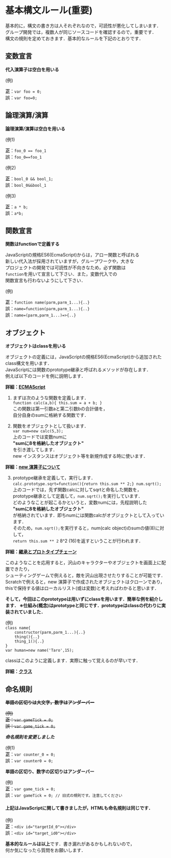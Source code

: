 # 基本構文ルール(重要)  
基本的に，構文の書き方は人それぞれなので，可読性が悪化してしまいます．  
グループ開発では，複数人が同じソースコードを確認するので，重要です．  
構文の規則を定めておきます．基本的なルールを下記のとおりです．  

## 変数宣言  

<b>代入演算子は空白を用いる</b>  

(例)  

<b>正</b>：`var foo = 0;`  
誤：`var foo=0;`  

## 論理演算/演算  
 
<b>論理演算/演算は空白を用いる</b>  

(例1)  

<b>正</b>：`foo_0 == foo_1`  
誤：`foo_0==foo_1`

(例2)  

<b>正</b>：`bool_0 && bool_1;`  
誤：`bool_0&&bool_1`  

(例3)  

<b>正</b>：`a * b;`  
誤：`a*b;`

## 関数宣言  

<b>関数はfunctionで定義する</b>  

JavaScriptの規格ES6(EcmaScript)からは，アロー関数と呼ばれる  
新しい代入法が採用されていますが，グループワークや，大きな  
プロジェクトの開発では可読性が不向きなため，必ず関数は  
`function`を用いて宣言して下さい．また，変数代入での  
関数宣言も行わないようにして下さい．  

(例)

<b>正</b>：`function name(parm,parm_1...){..}`  
誤：`name=function(parm,parm_1...){..}`  
誤：`name=(parm,parm_1...)=>{..}`  

## オブジェクト

<b>オブジェクトはclassを用いる</b>  

オブジェクトの定義には，JavaScriptの規格ES6(EcmaScript)から追加されたclass構文を用います．  
JavaScriptには関数のprototype継承と呼ばれるメソッドが存在します．  
例えば以下のコードを例に説明します．  

<b>詳細：<a href="https://ja.wikipedia.org/wiki/ECMAScript">ECMAScript</a></b>

1. まずは次のような関数を定義します．  
`function calc(a,b){
    this.sum = a + b;
}`  
この関数は第一引数aと第二引数bの合計値を，  
自分自身のsumに格納する関数です．  

2. 関数をオブジェクトとして扱います．  
`var num=new calc(5,3);`  
上のコードでは変数numに  
<b>"sumに8を格納したオブジェクト"</b>  
を引き渡してします．  
new インスタンスはオブジェクト等を新規作成する時に使います．  

<b>詳細：<a href="https://developer.mozilla.org/ja/docs/Web/JavaScript/Reference/Operators/new">new 演算子について</a></b>

3. prototype継承を定義して，実行します．  
`calc.prototype.sqrt=function(){return this.sum ** 2;}
num.sqrt();`  
上のコードでは，先ず関数calcに対してsqrtと命名した関数を，  
prototype継承として定義して，`num.sqrt();`を実行しています．  
どのようなことが起こるかというと，変数numには，先程説明した  
<b>"sumに8を格納したオブジェクト"</b>  
が格納されています．即ちnumには関数calcがオブジェクトとして入っています．  
そのため，`num.sqrt();`を実行すると，num(calc object)のsumの値(8)に対して，  
`return this.sum ** 2` 8^2 (16)を返すということが行われます．  

<b>詳細：<a href="https://developer.mozilla.org/ja/docs/Web/JavaScript/Guide/Inheritance_and_the_prototype_chain">継承とプロトタイプチェーン</a></b>

このようなことを応用すると，沢山のキャラクターやオブジェクトを画面上に配置できたり，  
シューティングゲームで例えると，敵を沢山出現させたりすることが可能です．  
Scratchで例えると，new 演算子で作成されたオブジェクトはクローンであり，  
thisで保持する値はローカルリスト(或は変数)と考えればわかると思います．  

<b>
そして，今回はこのprototypeは用いずにclassを用います．簡単な例を紹介します．  
※仕組み(概念)はprototypeと同じです．prototypeはclassの代わりに実装されていました．  
</b>  

(例)  
`class name{`  
`    constructor(parm,parm_1...){..}`  
`    thing(){..}`  
`    thing_1(){..}`  
`}`  
`var human=new name('Taro',15);`  

classはこのように定義します．実際に触って覚えるのが早いです．  

<b>詳細：<a href="https://developer.mozilla.org/ja/docs/Web/JavaScript/Reference/Classes">クラス</a></b>  

## 命名規則  

~~**単語の区切りは大文字，数字はアンダーバー**~~  

~~(例)  
**正**：`var gameTick = 0;`  
誤：`var game_tick = 0;`~~  

_**命名規則を変更しました**_  

(例1)  
**正**：`var counter_0 = 0;`  
誤：`var counter0 = 0;`  

**単語の区切り、数字の区切りはアンダーバー**  

(例)  
**正**：`var game_tick = 0;`  
誤：`var gameTick = 0; // 旧式の規則です。注意してください`  



#### 上記はJavaScriptに関して書きましたが，HTMLも命名規則は同じです．  

(例)  
<b>正</b>：`<div id="targetId_0"></div>`  
誤：`<div id="target_id0"></div>`  

<b>基本的なルールは以上</b>です．書き漏れがあるかもしれないので，  
何か気になったら質問をお願いします．
